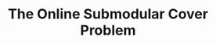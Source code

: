 ---
title: "The Online Submodular Cover Problem"
collection: publications
coauthors: 'Anupam Gupta'
permalink: /publication/4_osubcov
venue: 'SODA 2020'
paperurl: 'https://epubs.siam.org/doi/10.1137/1.9781611975994.94'
---